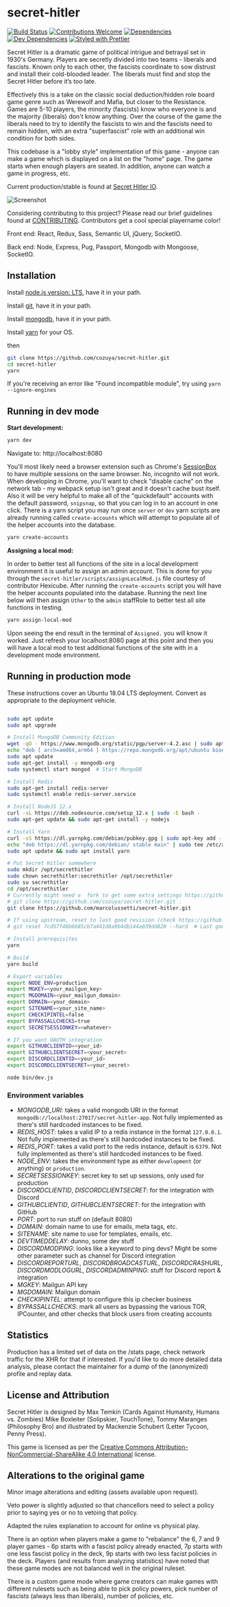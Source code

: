 # secret-hitler

[![Build Status](https://api.travis-ci.com/cozuya/secret-hitler.svg?branch=master)](https://travis-ci.com/cozuya/secret-hitler/)
[![Contributions Welcome](https://img.shields.io/badge/contributions-welcome-orange.svg?style=flat)](https://github.com/cozuya/secret-hitler/issues)
[![Dependencies](https://david-dm.org/cozuya/secret-hitler.svg)](https://david-dm.org/cozuya/secret-hitler)
[![Dev Dependencies](https://david-dm.org/cozuya/secret-hitler/dev-status.svg)](https://david-dm.org/cozuya/secret-hitler?type=dev)
[![Styled with Prettier](https://img.shields.io/badge/styled_with-prettier-ff69b4.svg)](https://github.com/prettier/prettier)

Secret Hitler is a dramatic game of political intrigue and betrayal set in 1930's Germany. Players are secretly divided into two teams - liberals and fascists.
Known only to each other, the fascists coordinate to sow distrust and install their cold-blooded leader. The liberals must find and stop the Secret Hitler before it’s too late.

Effectively this is a take on the classic social deduction/hidden role board game genre such as Werewolf and Mafia, but closer to the Resistance. Games are 5-10 players, the minority (fascists) know who everyone is and the majority (liberals) don't know anything. Over the course of the game the liberals need to try to identify the fascists to win and the fascists need to remain hidden, with an extra "superfascist" role with an additional win condition for both sides.

This codebase is a "lobby style" implementation of this game - anyone can make a game which is displayed on a list on the "home" page. The game starts when enough players are seated. In addition, anyone can watch a game in progress, etc.

Current production/stable is found at [Secret Hitler IO](https://secrethitler.io).

![Screenshot](https://cdn.discordapp.com/attachments/532418308977328139/538550232015962112/unknown.png)

Considering contributing to this project? Please read our brief guidelines found at
[CONTRIBUTING](https://github.com/cozuya/secret-hitler/blob/master/.github/CONTRIBUTING.md). Contributors get a cool special playername color!

Front end: React, Redux, Sass, Semantic UI, jQuery, SocketIO.

Back end: Node, Express, Pug, Passport, Mongodb with Mongoose, SocketIO.

## Installation

Install [node.js version: LTS](https://nodejs.org/en/), have it in your path.

Install [git](https://git-scm.com/downloads), have it in your path.

Install [mongodb](https://www.mongodb.com/download-center?ct=atlasheader#community), have it in your path.

Install [yarn](https://yarnpkg.com/en/docs/install) for your OS.

then

```bash
git clone https://github.com/cozuya/secret-hitler.git
cd secret-hitler
yarn
```

If you're receiving an error like "Found incompatible module", try using `yarn --ignore-engines`

## Running in dev mode

**Start development:**

```bash
yarn dev
```

Navigate to: http://localhost:8080

You'll most likely need a browser extension such as Chrome's [SessionBox](https://chrome.google.com/webstore/detail/sessionbox-free-multi-log/megbklhjamjbcafknkgmokldgolkdfig?hl=en) to have multiple sessions on the same browser. No, incognito will not work. When developing in Chrome, you'll want to check "disable cache" on the network tab - my webpack setup isn't great and it doesn't cache bust itself. Also it will be very helpful to make all of the "quickdefault" accounts with the default password, `snipsnap`, so that you can log in to an account in one click. There is a yarn script you may run once `server` or `dev` yarn scripts are already running called `create-accounts` which will attempt to populate all of the helper accounts into the database.

```bash
yarn create-accounts
```

**Assigning a local mod:**

In order to better test all functions of the site in a local development environment it is useful to assign an admin account.
This is done for you through the `secret-hitler/scripts/assignLocalMod.js` file courtesy of contributor Hexicube.
After running the `create-accounts` script you will have the helper accounts populated into the database.
Running the next line below will then assign `Uther` to the `admin` staffRole to better test all site functions in testing.

```bash
yarn assign-local-mod
```

Upon seeing the end result in the terminal of `Assigned.` you will know it worked. Just refresh your localhost:8080 page at this point and then you will have a local mod to test additional functions of the site with in a development mode environment.

## Running in production mode

These instructions cover an Ubuntu 18.04 LTS deployment. Convert as appropriate to the deployment vehicle.

```bash

sudo apt update
sudo apt upgrade

# Install MongoDB Community Edition
wget -qO - https://www.mongodb.org/static/pgp/server-4.2.asc | sudo apt-key add -
echo "deb [ arch=amd64,arm64 ] https://repo.mongodb.org/apt/ubuntu bionic/mongodb-org/4.2 multiverse" | sudo tee /etc/apt/sources.list.d/mongodb-org-4.2.list
sudo apt update
sudo apt-get install -y mongodb-org
sudo systemctl start mongod  # Start MongoDB

# Install Redis
sudo apt-get install redis-server
sudo systemctl enable redis-server.service

# Install NodeJS 12.x
curl -sL https://deb.nodesource.com/setup_12.x | sudo -E bash -
sudo apt-get update && sudo apt-get install -y nodejs

# Install Yarn
curl -sS https://dl.yarnpkg.com/debian/pubkey.gpg | sudo apt-key add -
echo "deb https://dl.yarnpkg.com/debian/ stable main" | sudo tee /etc/apt/sources.list.d/yarn.list
sudo apt update && sudo apt install yarn

# Put Secret Hitler somewhere
sudo mkdir /opt/secrethitler
sudo chown secrethitler:secrethitler /opt/secrethitler
sudo su secrethitler
cd /opt/secrethitler
# Currently might need a  fork to get some extra settings https://github.com/marcolussetti/secret-hitler.git
# git clone https://github.com/cozuya/secret-hitler.git .
git clone https://github.com/marcolussetti/secret-hitler.git

# If using upstream, reset to last good revision (check https://github.com/cozuya/secret-hitler/commits/master)
# git reset 7cd57f48b6685cb7a441d8a9b4db144a039dd820 --hard  # Last good revision as of 2020-03-21

# Install prerequisites
yarn

# Build
yarn build

# Export variables
export NODE_ENV=production
export MGKEY=<your_mailgun_key>
export MGDOMAIN=<your_mailgun_domain>
export DOMAIN=<your_domain>
export SITENAME=<your_site_name>
export CHECKIPINTEL=false
export BYPASSALLCHECKS=true
export SECRETSESSIONKEY=<whatever>

# If you want OAUTH integration
export GITHUBCLIENTID=<your_id>
export GITHUBCLIENTSECRET=<your_secret>
export DISCORDCLIENTID=<your_id>
export DISCORDCLIENTSECRET=<your_secret>

node bin/dev.js
```

### Environment variables

- *MONGODB_URI*: takes a valid mongodb URI in the format `mongodb://localhost:27017/secret-hitler-app`. Not fully implemented as there's still hardcoded instances to be fixed.
- *REDIS_HOST*: takes a valid IP to a redis instance in the format `127.0.0.1`. Not fully implemented as there's still hardcoded instances to be fixed.
- *REDIS_PORT*: takes a valid port to the redis instance, default is `6379`. Not fully implemented as there's still hardcoded instances to be fixed.
- *NODE_ENV*: takes the environment type as either `development`  (or anything) or `production`.
- *SECRETSESSIONKEY*: secret key to set up sessions, only used for production
- *DISCORDCLIENTID*, *DISCORDCLIENTSECRET*: for the integration with Discord
- *GITHUBCLIENTID*, *GITHUBCLIENTSECRET*: for the integration with GitHub
- *PORT*: port to run stuff on (default 8080)
- *DOMAIN*: domain name to use for emails, meta tags, etc.
- *SITENAME*: site name to use for templates, emails, etc.
- *DEVTIMEDDELAY*: dunno, some dev stuff
- *DISCORDMODPING*: looks like a keyword to ping devs? Might be some other parameter such as channel for Discord integration
- *DISCORDREPORTURL*, *DISCORDBROADCASTURL*, *DISCORDCRASHURL*, *DISCORDMODLOGURL*, *DISCORDADMINPING*: stuff for Discord report & integration
- *MGKEY*: Mailgun API key
- *MGDOMAIN*: Mailgun domain
- *CHECKIPINTEL*: attempt to configure this ip checker business
- *BYPASSALLCHECKS*: mark all users as bypassing the various TOR, IPCounter, and other checks that block users from creating accounts

## Statistics

Production has a limited set of data on the /stats page, check network traffic for the XHR for that if interested. If you'd like to do more detailed data analysis, please contact the maintainer for a dump of the (anonymized) profile and replay data.

## License and Attribution

Secret Hitler is designed by Max Temkin (Cards Against Humanity, Humans vs. Zombies) Mike Boxleiter (Solipskier, TouchTone), Tommy Maranges (Philosophy Bro) and illustrated by Mackenzie Schubert (Letter Tycoon, Penny Press).

This game is licensed as per the [Creative Commons Attribution-NonCommercial-ShareAlike 4.0 International](https://creativecommons.org/licenses/by-nc-sa/4.0/)
license.

## Alterations to the original game

Minor image alterations and editing (assets available upon request).

Veto power is slightly adjusted so that chancellors need to select a policy prior to saying yes or no to vetoing that policy.

Adapted the rules explanation to account for online vs physical play.

There is an option when players make a game to "rebalance" the 6, 7 and 9 player games - 6p starts with a fascist policy already enacted, 7p starts with one less fascist policy in the deck, 9p starts with two less facist policies in the deck. Players (and results from analyzing statistics) have noted that these game modes are not balanced well in the original ruleset.

There is a custom game mode where game creators can make games with different rulesets such as being able to pick policy powers, pick number of fascists (always less than liberals), number of policies, etc.
